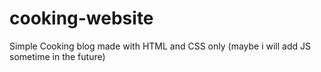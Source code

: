 # cooking-website
Simple Cooking blog made with HTML and CSS only (maybe i will add JS sometime in the future)
